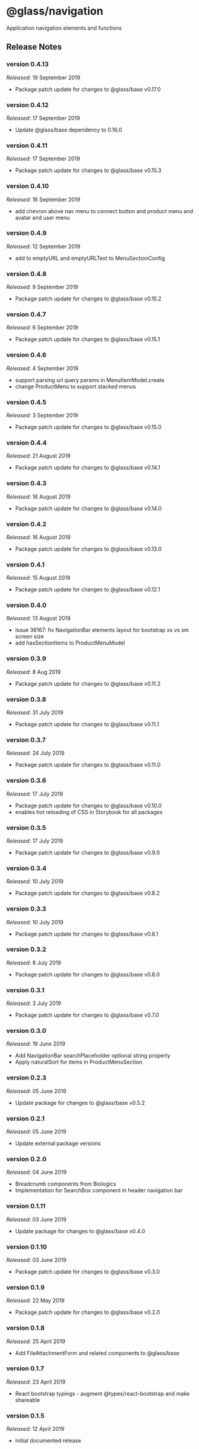 # @glass/navigation

Application navigation elements and functions

## Release Notes ##

### version 0.4.13
*Released*: 19 September 2019
* Package patch update for changes to @glass/base v0.17.0

### version 0.4.12
*Released*: 17 September 2019
* Update @glass/base dependency to 0.16.0

### version 0.4.11
*Released*: 17 September 2019
* Package patch update for changes to @glass/base v0.15.3

### version 0.4.10
*Released*: 16 September 2019
* add chevron above nav menu to connect button and product menu and avatar and user menu

### version 0.4.9
*Released*: 12 September 2019
* add to emptyURL and emptyURLText to MenuSectionConfig

### version 0.4.8
*Released*: 9 September 2019
* Package patch update for changes to @glass/base v0.15.2

### version 0.4.7
*Released*: 6 September 2019
* Package patch update for changes to @glass/base v0.15.1

### version 0.4.6
*Released*: 4 September 2019
* support parsing url query params in MenuItemModel.create
* change ProductMenu to support stacked menus

### version 0.4.5
*Released*: 3 September 2019
* Package patch update for changes to @glass/base v0.15.0

### version 0.4.4
*Released*: 21 August 2019
* Package patch update for changes to @glass/base v0.14.1

### version 0.4.3
*Released*: 16 August 2019
* Package patch update for changes to @glass/base v0.14.0

### version 0.4.2
*Released*: 16 August 2019
* Package patch update for changes to @glass/base v0.13.0

### version 0.4.1
*Released*: 15 August 2019
* Package patch update for changes to @glass/base v0.12.1

### version 0.4.0
*Released*: 13 August 2019
* Issue 38167: fix NavigationBar elements layout for bootstrap xs vs sm screen size
* add hasSectionItems to ProductMenuModel

### version 0.3.9
*Released*: 8 Aug 2019
* Package patch update for changes to @glass/base v0.11.2

### version 0.3.8
*Released*: 31 July 2019
* Package patch update for changes to @glass/base v0.11.1

### version 0.3.7
*Released*: 24 July 2019
* Package patch update for changes to @glass/base v0.11.0

### version 0.3.6
*Released*: 17 July 2019
* Package patch update for changes to @glass/base v0.10.0
* enables hot reloading of CSS in Storybook for all packages

### version 0.3.5
*Released*: 17 July 2019
* Package patch update for changes to @glass/base v0.9.0

### version 0.3.4
*Released*: 10 July 2019
* Package patch update for changes to @glass/base v0.8.2

### version 0.3.3
*Released*: 10 July 2019
* Package patch update for changes to @glass/base v0.8.1

### version 0.3.2
*Released*: 8 July 2019
* Package patch update for changes to @glass/base v0.8.0

### version 0.3.1
*Released*: 3 July 2019
* Package patch update for changes to @glass/base v0.7.0

### version 0.3.0
*Released*: 19 June 2019
* Add NavigationBar searchPlaceholder optional string property
* Apply naturalSort for items in ProductMenuSection

### version 0.2.3
*Released*: 05 June 2019
*  Update package for changes to @glass/base v0.5.2

### version 0.2.1
*Released*: 05 June 2019
* Update external package versions

### version 0.2.0
*Released*: 04 June 2019
* Breadcrumb components from Biologics
* Implementation for SearchBox component in header navigation bar

### version 0.1.11
*Released*: 03 June 2019
* Update package for changes to @glass/base v0.4.0

### version 0.1.10
*Released*: 03 June 2019
* Package patch update for changes to @glass/base v0.3.0

### version 0.1.9
*Released*: 22 May 2019
* Package patch update for changes to @glass/base v0.2.0

### version 0.1.8
*Released*: 25 April 2019
* Add FileAttachmentForm and related components to @glass/base

### version 0.1.7
*Released*: 23 April 2019
* React bootstrap typings - augment @types/react-bootstrap and make shareable

### version 0.1.5
*Released*: 12 April 2019
* initial documented release
